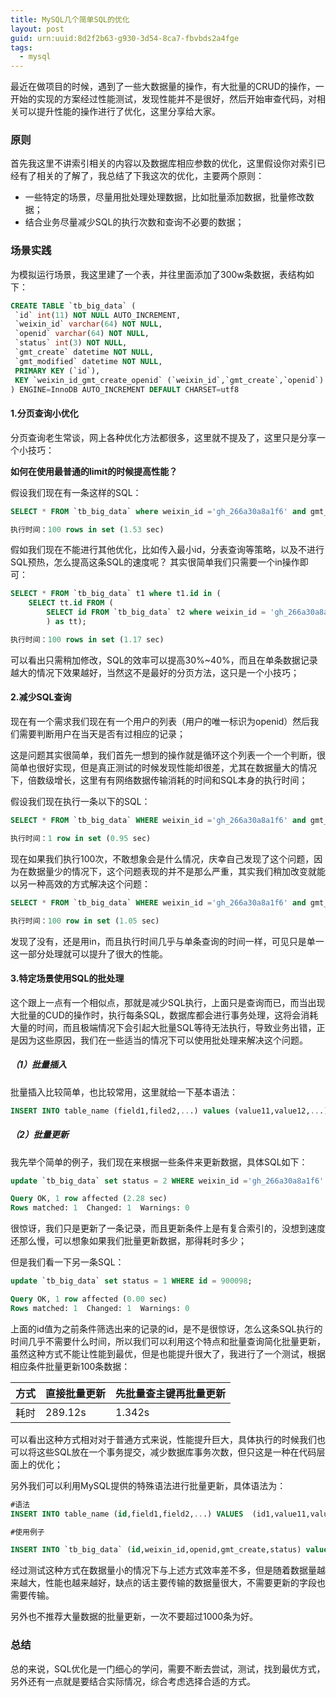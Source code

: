 ```yaml
---
title: MySQL几个简单SQL的优化
layout: post
guid: urn:uuid:8d2f2b63-g930-3d54-8ca7-fbvbds2a4fge
tags:
  - mysql
---
```


最近在做项目的时候，遇到了一些大数据量的操作，有大批量的CRUD的操作，一开始的实现的方案经过性能测试，发现性能并不是很好，然后开始审查代码，对相关可以提升性能的操作进行了优化，这里分享给大家。

### 原则

首先我这里不讲索引相关的内容以及数据库相应参数的优化，这里假设你对索引已经有了相关的了解了，我总结了下我这次的优化，主要两个原则：

- 一些特定的场景，尽量用批处理处理数据，比如批量添加数据，批量修改数据；
- 结合业务尽量减少SQL的执行次数和查询不必要的数据；

### 场景实践

为模拟运行场景，我这里建了一个表，并往里面添加了300w条数据，表结构如下：

```sql
CREATE TABLE `tb_big_data` (
 `id` int(11) NOT NULL AUTO_INCREMENT,
 `weixin_id` varchar(64) NOT NULL,
 `openid` varchar(64) NOT NULL,
 `status` int(3) NOT NULL,
 `gmt_create` datetime NOT NULL,
 `gmt_modified` datetime NOT NULL,
 PRIMARY KEY (`id`),
 KEY `weixin_id_gmt_create_openid` (`weixin_id`,`gmt_create`,`openid`)
) ENGINE=InnoDB AUTO_INCREMENT DEFAULT CHARSET=utf8
```

#### 1.分页查询小优化

分页查询老生常谈，网上各种优化方法都很多，这里就不提及了，这里只是分享一个小技巧：

**如何在使用最普通的limit的时候提高性能？**

假设我们现在有一条这样的SQL：

```sql
SELECT * FROM `tb_big_data` where weixin_id ='gh_266a30a8a1f6' and gmt_create > '2017-10-10 00:00:00' order by id asc limit 800000, 100;

执行时间：100 rows in set (1.53 sec)
```

假如我们现在不能进行其他优化，比如传入最小id，分表查询等策略，以及不进行SQL预热，怎么提高这条SQL的速度呢？
其实很简单我们只需要一个in操作即可：


```sql
SELECT * FROM `tb_big_data` t1 where t1.id in ( 
    SELECT tt.id FROM ( 
        SELECT id FROM `tb_big_data` t2 where weixin_id = 'gh_266a30a8a1f6' and gmt_create > '2017-10-10 00:00:00' order by t2.id asc limit 800100, 100
        ) as tt);

执行时间：100 rows in set (1.17 sec)
```

可以看出只需稍加修改，SQL的效率可以提高30%~40%，而且在单条数据记录越大的情况下效果越好，当然这不是最好的分页方法，这只是一个小技巧；

#### 2.减少SQL查询

现在有一个需求我们现在有一个用户的列表（用户的唯一标识为openid）然后我们需要判断用户在当天是否有过相应的记录；

这是问题其实很简单，我们首先一想到的操作就是循环这个列表一个一个判断，很简单也很好实现，但是真正测试的时候发现性能却很差，尤其在数据量大的情况下，倍数级增长，这里有有网络数据传输消耗的时间和SQL本身的执行时间；

假设我们现在执行一条以下的SQL：

```sql
SELECT * FROM `tb_big_data` WHERE weixin_id ='gh_266a30a8a1f6' and gmt_create > '2017-10-13 00:00:00' and openid='2n6bvynihm5bzgyx';

执行时间：1 row in set (0.95 sec)

```

现在如果我们执行100次，不敢想象会是什么情况，庆幸自己发现了这个问题，因为在数据量少的情况下，这个问题表现的并不是那么严重，其实我们稍加改变就能以另一种高效的方式解决这个问题：

```sql
SELECT * FROM `tb_big_data` WHERE weixin_id ='gh_266a30a8a1f6' and gmt_create > '2017-10-13 00:00:00' and openid in ('2n6bvynihm5bzgyx','1stbvdnl63de2q37','3z8552gxzfi3wy27'...);

执行时间：100 row in set (1.05 sec)
```

发现了没有，还是用in，而且执行时间几乎与单条查询的时间一样，可见只是单一这一部分处理就可以提升了很大的性能。

#### 3.特定场景使用SQL的批处理

这个跟上一点有一个相似点，那就是减少SQL执行，上面只是查询而已，而当出现大批量的CUD的操作时，执行每条SQL，数据库都会进行事务处理，这将会消耗大量的时间，而且极端情况下会引起大批量SQL等待无法执行，导致业务出错，正是因为这些原因，我们在一些适当的情况下可以使用批处理来解决这个问题。

##### （1）批量插入

批量插入比较简单，也比较常用，这里就给一下基本语法：

```sql
INSERT INTO table_name (field1,filed2,...) values (value11,value12,...),(value21,value22,...),...
```

##### （2）批量更新

我先举个简单的例子，我们现在来根据一些条件来更新数据，具体SQL如下：

```sql
update `tb_big_data` set status = 2 WHERE weixin_id ='gh_266a30a8a1f6' and gmt_create > '2017-10-13 00:00:00' and openid = '2n6bvynihm5bzgyx';

Query OK, 1 row affected (2.28 sec)
Rows matched: 1  Changed: 1  Warnings: 0
```
很惊讶，我们只是更新了一条记录，而且更新条件上是有复合索引的，没想到速度还那么慢，可以想象如果我们批量更新数据，那得耗时多少；

但是我们看一下另一条SQL：

```sql
update `tb_big_data` set status = 1 WHERE id = 900098;

Query OK, 1 row affected (0.00 sec)
Rows matched: 1  Changed: 1  Warnings: 0
```

上面的id值为之前条件筛选出来的记录的id，是不是很惊讶，怎么这条SQL执行的时间几乎不需要什么时间，所以我们可以利用这个特点和批量查询简化批量更新，虽然这种方式不能让性能到最优，但是也能提升很大了，我进行了一个测试，根据相应条件批量更新100条数据：

方式|直接批量更新|先批量查主键再批量更新
---|---|---
耗时 | 289.12s | 1.342s

可以看出这种方式相对对于普通方式来说，性能提升巨大，具体执行的时候我们也可以将这些SQL放在一个事务提交，减少数据库事务次数，但只这是一种在代码层面上的优化；

另外我们可以利用MySQL提供的特殊语法进行批量更新，具体语法为：

```sql
#语法
INSERT INTO table_name (id,field1,field2,...) VALUES  (id1,value11,value12,...),(id1,value11,value12,...),... on duplicate key update  field = VAULES(field);

#使用例子

INSERT INTO `tb_big_data` (id,weixin_id,openid,gmt_create,status) values  (1,'gh_266a30a8a1f6','w9q8fmodytjgppsr','2017-10-13 12:00:00',3),(2,'gh_266a30a8a1f6','bu1flmch4i8eegzf','2017-10-13 12:00:00',3) on duplicate key update status = VAULES(status);

```

经过测试这种方式在数据量小的情况下与上述方式效率差不多，但是随着数据量越来越大，性能也越来越好，缺点的话主要传输的数据量很大，不需要更新的字段也需要传输。

另外也不推荐大量数据的批量更新，一次不要超过1000条为好。

### 总结

总的来说，SQL优化是一门细心的学问，需要不断去尝试，测试，找到最优方式，另外还有一点就是要结合实际情况，综合考虑选择合适的方式。